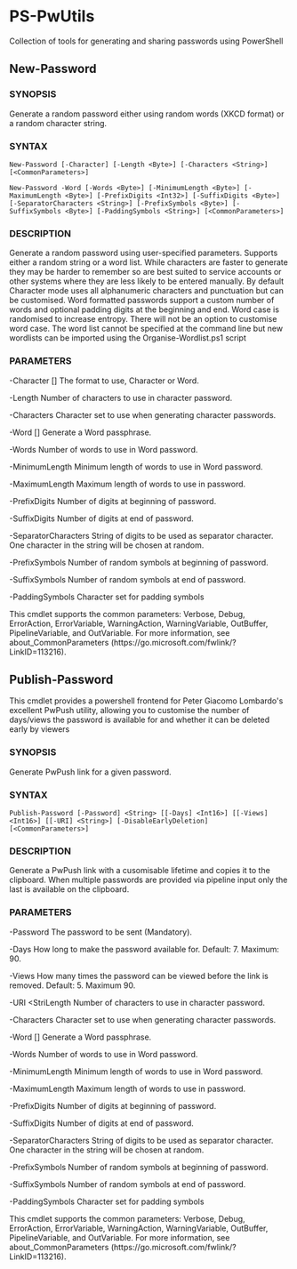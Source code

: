 # PS-PwUtils
Collection of tools for generating and sharing passwords using PowerShell

## New-Password

### SYNOPSIS
Generate a random password either using random words (XKCD format) or a random character string.
    
    
### SYNTAX
`New-Password [-Character] [-Length <Byte>] [-Characters <String>] [<CommonParameters>]`

`New-Password -Word [-Words <Byte>] [-MinimumLength <Byte>] [-MaximumLength <Byte>] [-PrefixDigits <Int32>] [-SuffixDigits <Byte>] 
[-SeparatorCharacters <String>] [-PrefixSymbols <Byte>] [-SuffixSymbols <Byte>] [-PaddingSymbols <String>] [<CommonParameters>]`


### DESCRIPTION
Generate a random password using user-specified parameters. Supports either a random string or a word list.
While characters are faster to generate they may be harder to remember so are best suited to service accounts
or other systems where they are less likely to be entered manually. By default Character mode uses all alphanumeric
characters and punctuation but can be customised.
Word formatted passwords support a custom number of words and optional padding digits at the beginning and end. Word
case is randomised to increase entropy. There will not be an option to customise word case.
The word list cannot be specified at the command line but new wordlists can be imported using the Organise-Wordlist.ps1 script


### PARAMETERS
-Character [<SwitchParameter>]
    The format to use, Character or Word.
    
-Length <Byte>
    Number of characters to use in character password.
    
-Characters <String>
    Character set to use when generating character passwords.
    
-Word [<SwitchParameter>]
    Generate a Word passphrase.
    
-Words <Byte>
    Number of words to use in Word password.
    
-MinimumLength <Byte>
    Minimum length of words to use in Word password.
    
-MaximumLength <Byte>
    Maximum length of words to use in password.
    
-PrefixDigits <Int32>
    Number of digits at beginning of password.
    
-SuffixDigits <Byte>
    Number of digits at end of password.
    
-SeparatorCharacters <String>
    String of digits to be used as separator character. One character in the string will be chosen at random.
    
-PrefixSymbols <Byte>
    Number of random symbols at beginning of password.
    
-SuffixSymbols <Byte>
    Number of random symbols at end of password.
    
-PaddingSymbols <String>
    Character set for padding symbols
    
<CommonParameters>
    This cmdlet supports the common parameters: Verbose, Debug,
    ErrorAction, ErrorVariable, WarningAction, WarningVariable,
    OutBuffer, PipelineVariable, and OutVariable. For more information, see
    about_CommonParameters (https://go.microsoft.com/fwlink/?LinkID=113216). 



## Publish-Password
This cmdlet provides a powershell frontend for Peter Giacomo Lombardo's excellent PwPush utility, allowing you to customise the number of days/views the password is available for and whether it can be deleted early by viewers

### SYNOPSIS
Generate PwPush link for a given password.


### SYNTAX
`Publish-Password [-Password] <String> [[-Days] <Int16>] [[-Views] <Int16>] [[-URI] <String>] [-DisableEarlyDeletion] [<CommonParameters>]`


### DESCRIPTION
Generate a PwPush link with a cusomisable lifetime and copies it to the clipboard.
When multiple passwords are provided via pipeline input only the last is available on the clipboard.


### PARAMETERS
-Password <String>
    The password to be sent (Mandatory).
    
-Days <Int16>
    How long to make the password available for. Default: 7. Maximum: 90.
    
-Views <Int16>
    How many times the password can be viewed before the link is removed. Default: 5. Maximum 90.
    
-URI <StriLength <Byte>
    Number of characters to use in character password.
    
-Characters <String>
    Character set to use when generating character passwords.
    
-Word [<SwitchParameter>]
    Generate a Word passphrase.
    
-Words <Byte>
    Number of words to use in Word password.
    
-MinimumLength <Byte>
    Minimum length of words to use in Word password.
    
-MaximumLength <Byte>
    Maximum length of words to use in password.
    
-PrefixDigits <Int32>
    Number of digits at beginning of password.
    
-SuffixDigits <Byte>
    Number of digits at end of password.
    
-SeparatorCharacters <String>
    String of digits to be used as separator character. One character in the string will be chosen at random.
    
-PrefixSymbols <Byte>
    Number of random symbols at beginning of password.
    
-SuffixSymbols <Byte>
    Number of random symbols at end of password.
    
-PaddingSymbols <String>
    Character set for padding symbols
    
<CommonParameters>
    This cmdlet supports the common parameters: Verbose, Debug,
    ErrorAction, ErrorVariable, WarningAction, WarningVariable,
    OutBuffer, PipelineVariable, and OutVariable. For more information, see
    about_CommonParameters (https://go.microsoft.com/fwlink/?LinkID=113216). 
